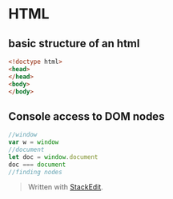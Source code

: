 

# HTML

## basic structure of an html

```html
<!doctype html>
<head>
</head>
<body>
</body>
```

## Console access to DOM nodes

```javascript
//window
var w = window
//document
let doc = window.document
doc === document
//finding nodes

```

> Written with [StackEdit](https://stackedit.io/).
<!--stackedit_data:
eyJoaXN0b3J5IjpbLTEyODYwOTI0MDYsLTE2MDUyOTgzMjUsNz
k3OTQzODI3XX0=
-->